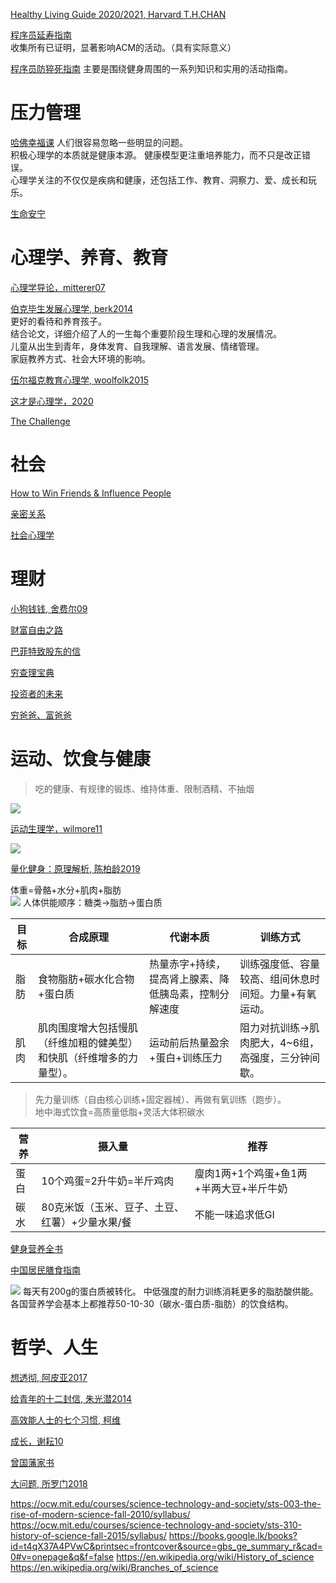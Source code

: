 [Healthy Living Guide 2020/2021, Harvard T.H.CHAN](https://www.hsph.harvard.edu/nutritionsource/2021/01/19/healthy-living-guide-2020-2021/)

[程序员延寿指南](https://github.com/geekan/HowToLiveLonger)  
收集所有已证明，显著影响ACM的活动。（具有实际意义）    

[程序员防猝死指南](https://www.cnblogs.com/anding/p/16482341.html)
主要是围绕健身周围的一系列知识和实用的活动指南。  

# 压力管理

[哈佛幸福课]()
人们很容易忽略一些明显的问题。  
积极心理学的本质就是健康本源。
健康模型更注重培养能力，而不只是改正错误。  
心理学关注的不仅仅是疾病和健康，还包括工作、教育、洞察力、爱、成长和玩乐。  

[生命安宁](https://book.douban.com/subject/24732489/)  

# 心理学、养育、教育
[心理学导论，mitterer07](https://book.douban.com/subject/2125973/)  

[伯克毕生发展心理学, berk2014](https://book.douban.com/subject/25773343/)  
更好的看待和养育孩子。  
结合论文，详细介绍了人的一生每个重要阶段生理和心理的发展情况。  
儿童从出生到青年，身体发育、自我理解、语言发展、情绪管理。  
家庭教养方式、社会大环境的影响。

[伍尔福克教育心理学, woolfolk2015](https://book.douban.com/subject/26744183/)  

[这才是心理学，2020](https://book.douban.com/subject/35023259/)  

[The Challenge](https://book.douban.com/subject/26304087/)

# 社会

[How to Win Friends & Influence People](https://www.amazon.com/exec/obidos/ASIN/0671027034/enterpriseint-20)

[亲密关系](https://book.douban.com/subject/26585065/)

[社会心理学](https://book.douban.com/subject/1476651/)

# 理财
[小狗钱钱, 舍费尔09](https://book.douban.com/subject/3576486/)

[财富自由之路](https://book.douban.com/subject/27094706/)

[巴菲特致股东的信](https://book.douban.com/subject/30164963/)

[穷查理宝典](https://book.douban.com/subject/4208757/)

[投资者的未来](https://book.douban.com/subject/30313572/)

[穷爸爸、富爸爸](https://book.douban.com/subject/1033778/)

# 运动、饮食与健康
> 吃的健康、有规律的锻炼、维持体重、限制酒精、不抽烟

![](https://img2022.cnblogs.com/blog/151257/202207/151257-20220715175129346-1032078362.png)


[运动生理学，wilmore11](https://book.douban.com/subject/7058979/)

![](https://pic3.zhimg.com/80/v2-5d2cbccf6b0702de48d0f0ac0764ff2e_1440w.jpg)

[量化健身：原理解析, 陈柏龄2019](https://book.douban.com/subject/34912103/)  

体重=骨骼+水分+肌肉+脂肪  
![](https://cdn.nlark.com/yuque/0/2022/png/393451/1649255717021-0f17d0a5-40c2-407f-ae3f-d97cf4059aaf.png)
人体供能顺序：糖类->脂肪->蛋白质  

| 目标  | 合成原理 | 代谢本质 | 训练方式|
|---|---|---|---|
|脂肪   | 食物脂肪+碳水化合物+蛋白质 |热量赤字+持续，提高肾上腺素、降低胰岛素，控制分解速度    |训练强度低、容量较高、组间休息时间短。力量+有氧运动。  
|肌肉   |肌肉围度增大包括慢肌（纤维加粗的健美型）和快肌（纤维增多的力量型）。|运动前后热量盈余+蛋白+训练压力    |阻力对抗训练->肌肉肥大，4~6组，高强度，三分钟间歇。|
  
> 先力量训练（自由核心训练+固定器械）、再做有氧训练（跑步）。  
> 地中海式饮食=高质量低脂+灵活大体积碳水  

| 营养  | 摄入量  |推荐|
|---|---|---|
|蛋白   | 10个鸡蛋=2升牛奶=半斤鸡肉  |廋肉1两+1个鸡蛋+鱼1两+半两大豆+半斤牛奶 |
|碳水   | 80克米饭（玉米、豆子、土豆、红薯）+少量水果/餐  |不能一味追求低GI  |


[健身营养全书](https://book.douban.com/subject/30157798/)  

[中国居民膳食指南]()

![](https://cdn1.sph.harvard.edu/wp-content/uploads/sites/30/2014/11/Chinese_Simplified_HEP_July20141.jpg)
每天有200g的蛋白质被转化。 
中低强度的耐力训练消耗更多的脂肪酸供能。  
各国营养学会基本上都推荐50-10-30（碳水-蛋白质-脂肪）的饮食结构。 

# 哲学、人生

[想透彻, 阿皮亚2017](https://book.douban.com/subject/27167590/)

[给青年的十二封信, 朱光潜2014](https://book.douban.com/subject/26253561/)

[高效能人士的七个习惯, 柯维](https://book.douban.com/subject/30422818/)

[成长，谢耘10](https://book.douban.com/subject/4812990/)

[曾国藩家书](https://book.douban.com/subject/26826152/)

[大问题, 所罗门2018](https://book.douban.com/subject/30176572/)


https://ocw.mit.edu/courses/science-technology-and-society/sts-003-the-rise-of-modern-science-fall-2010/syllabus/
https://ocw.mit.edu/courses/science-technology-and-society/sts-310-history-of-science-fall-2015/syllabus/
https://books.google.lk/books?id=t4qX37A4PVwC&printsec=frontcover&source=gbs_ge_summary_r&cad=0#v=onepage&q&f=false
https://en.wikipedia.org/wiki/History_of_science
https://en.wikipedia.org/wiki/Branches_of_science